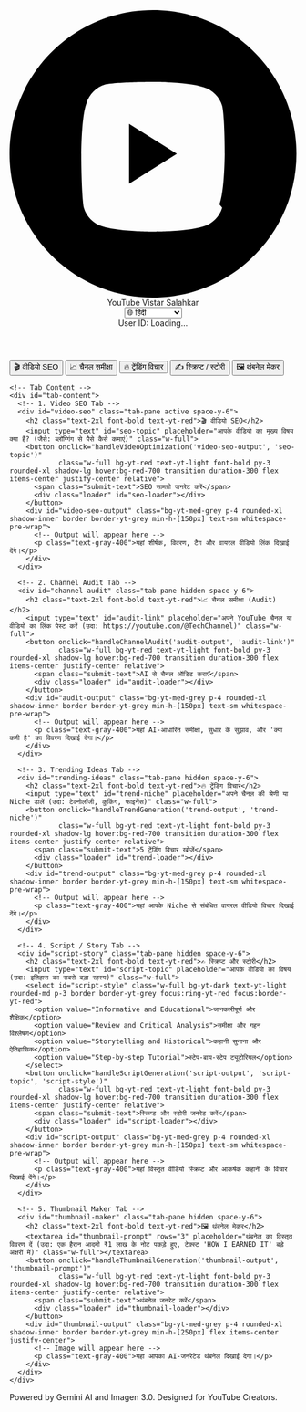 <!-- 
  The final, fully functional website version of the YouTube Vistar Salahkar application.
  This includes all AI-powered tools (SEO, Script, Thumbnail) using XHR for maximum stability.
  NOTE: This must be hosted on a web server that does not block external API calls to function correctly.
--><meta name="google-site-verification" content="IBIxq7l1jTl5OYSP1t3NebJUiZ9_neYoZncfr7xwWxE" />
<script src="https://cdn.tailwindcss.com"></script>
<script>
  tailwind.config = {
    theme: {
      extend: {
        colors: {
          'yt-red': '#FF0000',
          'yt-dark': '#0f0f0f',
          'yt-light': '#ffffff',
          'yt-grey': '#272727',
          'yt-med-grey': '#333333',
        },
        fontFamily: {
          sans: ['Inter', 'sans-serif'],
        },
      }
    }
  }
</script>
<meta name="google-site-verification" content="IBIxq7l1jTl5OYSP1t3NebJUiZ9_neYoZncfr7xwWxE" />
<style>
  @import url('https://fonts.googleapis.com/css2?family=Inter:wght@300;400;600;700;800;900&display=swap');
  
  body {
    background-color: #0f0f0f;
    color: #ffffff;
    font-family: 'Inter', sans-serif;
    min-height: 100vh;
  }
  
  .tab-button.active {
    border-bottom: 3px solid #FF0000;
    color: #FF0000;
    font-weight: 700;
    background-color: #1a1a1a;
  }
  
  .loader {
    border: 4px solid #f3f3f3;
    border-top: 4px solid #FF0000;
    border-radius: 50%;
    width: 20px;
    height: 20px;
    animation: spin 1s linear infinite;
    margin: 0 auto;
    display: none;
  }
  
  .loading .loader {
    display: block;
  }
  .loading .submit-text {
    display: none;
  }

  @keyframes spin {
    0% { transform: rotate(0deg); }
    100% { transform: rotate(360deg); }
  }

  /* Custom input styling */
  input[type="text"], textarea, select {
    background-color: #1a1a1a !important;
    border: 1px solid #333333 !important;
    color: #ffffff !important;
    border-radius: 8px !important;
    padding: 10px !important;
  }
  
  /* Styling for the User ID box */
  .user-id-box {
    background-color: #272727;
    border: 1px dashed #FF0000;
    padding: 8px 12px;
    border-radius: 8px;
    font-size: 0.8rem;
    color: #FFDDDD;
  }
</style>

<div class="min-h-screen flex flex-col">
  <!-- Header/Navigation -->
  <header class="bg-yt-dark sticky top-0 z-50 shadow-lg border-b border-yt-red/50">
    <div class="max-w-7xl mx-auto px-4 py-3 flex justify-between items-center">
      <div class="flex items-center space-x-2">
        <svg class="youtube-logo w-6 h-6 fill-yt-red" viewBox="0 0 24 24">
          <path d="M12 0C5.37 0 0 5.37 0 12s5.37 12 12 12 12-5.37 12-12S18.63 0 12 0zm5.79 16.5c-.21.74-.82 1.35-1.56 1.56C14.88 18.5 12 18.5 12 18.5s-2.88 0-4.23-.44c-.74-.21-1.35-.82-1.56-1.56C6 15.12 6 12 6 12s0-3.12.44-4.23c.21-.74.82-1.35 1.56-1.56C9.12 6 12 6 12 6s2.88 0 4.23.44c.74.21 1.35.82 1.56 1.56C18 8.88 18 12 18 12s0 3.12-.44 4.23zM10 14.5v-5l4 2.5z"/>
        </svg>
        <span class="text-xl font-extrabold text-yt-light tracking-tight">YouTube Vistar Salahkar</span>
      </div>
      <div class="flex items-center space-x-4">
         <select id="language-select" class="bg-yt-dark text-yt-light rounded-md p-2 border border-yt-grey text-sm focus:ring-yt-red focus:border-yt-red">
            <option value="Hindi">🌐 हिंदी</option>
            <option value="English">🇬🇧 English</option>
            <option value="Spanish">🇪🇸 Español</option>
            <option value="French">🇫🇷 Français</option>
            <option value="Japanese">🇯🇵 日本語</option>
         </select>
        <div class="user-id-box">
          User ID: <span id="user-id">Loading...</span>
        </div>
      </div>
    </div>
  </header>

  <!-- Main Content Area -->
  <main class="flex-grow max-w-7xl mx-auto w-full px-4 sm:px-6 lg:px-8 py-6">
    <!-- Tab Buttons -->
    <div class="flex border-b border-yt-grey overflow-x-auto whitespace-nowrap mb-6">
      <button class="tab-button px-4 py-3 text-center text-sm font-medium transition duration-300 active" data-tab="video-seo">🎬 वीडियो SEO</button>
      <button class="tab-button px-4 py-3 text-center text-sm font-medium transition duration-300" data-tab="channel-audit">📈 चैनल समीक्षा</button>
      <button class="tab-button px-4 py-3 text-center text-sm font-medium transition duration-300" data-tab="trending-ideas">🔥 ट्रेंडिंग विचार</button>
      <button class="tab-button px-4 py-3 text-center text-sm font-medium transition duration-300" data-tab="script-story">✍️ स्क्रिप्ट / स्टोरी</button>
      <button class="tab-button px-4 py-3 text-center text-sm font-medium transition duration-300" data-tab="thumbnail-maker">🖼️ थंबनेल मेकर</button>
    </div>

    <!-- Tab Content -->
    <div id="tab-content">
      <!-- 1. Video SEO Tab -->
      <div id="video-seo" class="tab-pane active space-y-6">
        <h2 class="text-2xl font-bold text-yt-red">🎬 वीडियो SEO</h2>
        <input type="text" id="seo-topic" placeholder="आपके वीडियो का मुख्य विषय क्या है? (जैसे: ब्लॉग्गिंग से पैसे कैसे कमाएं)" class="w-full">
        <button onclick="handleVideoOptimization('video-seo-output', 'seo-topic')" 
                class="w-full bg-yt-red text-yt-light font-bold py-3 rounded-xl shadow-lg hover:bg-red-700 transition duration-300 flex items-center justify-center relative">
          <span class="submit-text">SEO सामग्री जनरेट करें</span>
          <div class="loader" id="seo-loader"></div>
        </button>
        <div id="video-seo-output" class="bg-yt-med-grey p-4 rounded-xl shadow-inner border border-yt-grey min-h-[150px] text-sm whitespace-pre-wrap">
          <!-- Output will appear here -->
          <p class="text-gray-400">यहां शीर्षक, विवरण, टैग और वायरल वीडियो लिंक दिखाई देंगे।</p>
        </div>
      </div>

      <!-- 2. Channel Audit Tab -->
      <div id="channel-audit" class="tab-pane hidden space-y-6">
        <h2 class="text-2xl font-bold text-yt-red">📈 चैनल समीक्षा (Audit)</h2>
        <input type="text" id="audit-link" placeholder="अपने YouTube चैनल या वीडियो का लिंक पेस्ट करें (उदा: https://youtube.com/@TechChannel)" class="w-full">
        <button onclick="handleChannelAudit('audit-output', 'audit-link')"
                class="w-full bg-yt-red text-yt-light font-bold py-3 rounded-xl shadow-lg hover:bg-red-700 transition duration-300 flex items-center justify-center relative">
          <span class="submit-text">AI से चैनल ऑडिट कराएँ</span>
          <div class="loader" id="audit-loader"></div>
        </button>
        <div id="audit-output" class="bg-yt-med-grey p-4 rounded-xl shadow-inner border border-yt-grey min-h-[150px] text-sm whitespace-pre-wrap">
          <!-- Output will appear here -->
          <p class="text-gray-400">यहां AI-आधारित समीक्षा, सुधार के सुझाव, और 'क्या कमी है' का विवरण दिखाई देगा।</p>
        </div>
      </div>
      
      <!-- 3. Trending Ideas Tab -->
      <div id="trending-ideas" class="tab-pane hidden space-y-6">
        <h2 class="text-2xl font-bold text-yt-red">🔥 ट्रेंडिंग विचार</h2>
        <input type="text" id="trend-niche" placeholder="अपने चैनल की श्रेणी या Niche डालें (उदा: टेक्नोलॉजी, कुकिंग, फाइनेंस)" class="w-full">
        <button onclick="handleTrendGeneration('trend-output', 'trend-niche')"
                class="w-full bg-yt-red text-yt-light font-bold py-3 rounded-xl shadow-lg hover:bg-red-700 transition duration-300 flex items-center justify-center relative">
          <span class="submit-text">5 ट्रेंडिंग विचार खोजें</span>
          <div class="loader" id="trend-loader"></div>
        </button>
        <div id="trend-output" class="bg-yt-med-grey p-4 rounded-xl shadow-inner border border-yt-grey min-h-[150px] text-sm whitespace-pre-wrap">
          <!-- Output will appear here -->
          <p class="text-gray-400">यहां आपके Niche से संबंधित वायरल वीडियो विचार दिखाई देंगे।</p>
        </div>
      </div>

      <!-- 4. Script / Story Tab -->
      <div id="script-story" class="tab-pane hidden space-y-6">
        <h2 class="text-2xl font-bold text-yt-red">✍️ स्क्रिप्ट और स्टोरी</h2>
        <input type="text" id="script-topic" placeholder="आपके वीडियो का विषय (उदा: इतिहास का सबसे बड़ा रहस्य)" class="w-full">
        <select id="script-style" class="w-full bg-yt-dark text-yt-light rounded-md p-3 border border-yt-grey focus:ring-yt-red focus:border-yt-red">
          <option value="Informative and Educational">जानकारीपूर्ण और शैक्षिक</option>
          <option value="Review and Critical Analysis">समीक्षा और गहन विश्लेषण</option>
          <option value="Storytelling and Historical">कहानी सुनाना और ऐतिहासिक</option>
          <option value="Step-by-step Tutorial">स्टेप-बाय-स्टेप ट्यूटोरियल</option>
        </select>
        <button onclick="handleScriptGeneration('script-output', 'script-topic', 'script-style')"
                class="w-full bg-yt-red text-yt-light font-bold py-3 rounded-xl shadow-lg hover:bg-red-700 transition duration-300 flex items-center justify-center relative">
          <span class="submit-text">स्क्रिप्ट और स्टोरी जनरेट करें</span>
          <div class="loader" id="script-loader"></div>
        </button>
        <div id="script-output" class="bg-yt-med-grey p-4 rounded-xl shadow-inner border border-yt-grey min-h-[150px] text-sm whitespace-pre-wrap">
          <!-- Output will appear here -->
          <p class="text-gray-400">यहां विस्तृत वीडियो स्क्रिप्ट और आकर्षक कहानी के विचार दिखाई देंगे।</p>
        </div>
      </div>

      <!-- 5. Thumbnail Maker Tab -->
      <div id="thumbnail-maker" class="tab-pane hidden space-y-6">
        <h2 class="text-2xl font-bold text-yt-red">🖼️ थंबनेल मेकर</h2>
        <textarea id="thumbnail-prompt" rows="3" placeholder="थंबनेल का विस्तृत विवरण दें (उदा: एक हैरान आदमी ₹1 लाख के नोट पकड़े हुए, टेक्स्ट 'HOW I EARNED IT' बड़े अक्षरों में)" class="w-full"></textarea>
        <button onclick="handleThumbnailGeneration('thumbnail-output', 'thumbnail-prompt')"
                class="w-full bg-yt-red text-yt-light font-bold py-3 rounded-xl shadow-lg hover:bg-red-700 transition duration-300 flex items-center justify-center relative">
          <span class="submit-text">थंबनेल जनरेट करें</span>
          <div class="loader" id="thumbnail-loader"></div>
        </button>
        <div id="thumbnail-output" class="bg-yt-med-grey p-4 rounded-xl shadow-inner border border-yt-grey min-h-[250px] flex items-center justify-center">
          <!-- Image will appear here -->
          <p class="text-gray-400">यहां आपका AI-जनरेटेड थंबनेल दिखाई देगा।</p>
        </div>
      </div>
    </div>
  </main>

  <!-- Footer -->
  <footer class="bg-yt-dark py-4 text-center text-gray-500 text-sm border-t border-yt-grey">
    <p>Powered by Gemini AI and Imagen 3.0. Designed for YouTube Creators.</p>
  </footer>
</div>

<script>
  // --- Global Setup and Utility Functions ---
  const GEMINI_MODEL = "gemini-2.5-flash-preview-05-20";
  const IMAGEN_MODEL = "imagen-3.0-generate-002";
  const apiKey = ""AIzaSyDdvSRrEzB8YbQ8F_8PyYKmPUfPA_GQ_xU""
  let userId = 'USER-' + (crypto.randomUUID ? crypto.randomUUID() : Math.random().toString(36).substring(2, 9));

  function setUserIdDisplay() {
      document.getElementById('user-id').textContent = userId;
  }
  
  // XHR Utility for making AI calls (used for better stability)
  function callAPI(url, payload, isImage = false) {
    return new Promise((resolve, reject) => {
      const xhr = new XMLHttpRequest();
      xhr.open('POST', url, true);
      xhr.setRequestHeader('Content-Type', 'application/json');

      xhr.onload = function() {
        if (xhr.status === 200) {
          try {
            const result = JSON.parse(xhr.responseText);
            resolve(result);
          } catch (e) {
            console.error("API Response Parsing Error:", e);
            reject(new Error('API Response Parsing Error.'));
          }
        } else {
          console.error(`API Call Failed with status: ${xhr.status}, response: ${xhr.responseText}`);
          reject(new Error(`सर्वर त्रुटि: HTTP ${xhr.status}`));
        }
      };

      xhr.onerror = function() {
        console.error("Network Error during API Call.");
        reject(new Error('नेटवर्क त्रुटि: सर्वर तक नहीं पहुँचा जा सका।'));
      };
      
      xhr.timeout = 60000; // 60 seconds timeout
      xhr.send(JSON.stringify(payload));
    });
  }

  // Helper to update UI (Error or Success)
  function updateOutput(outputId, content, type = 'text') {
    const outputDiv = document.getElementById(outputId);
    if (!outputDiv) return;

    if (type === 'error') {
      outputDiv.innerHTML = `
        <div class="text-red-500 font-bold mb-2 flex items-center space-x-2">
          <svg xmlns="http://www.w3.org/2000/svg" class="h-6 w-6" fill="none" viewBox="0 0 24 24" stroke="currentColor"><path stroke-linecap="round" stroke-linejoin="round" stroke-width="2" d="M12 9v2m0 4h.01m-6.938 4h13.856c1.54 0 2.502-1.667 1.732-3L13.732 4c-.77-1.333-2.694-1.333-3.464 0L3.3 16c-.77 1.333.192 3 1.732 3z"/></svg>
          <span>त्रुटि (Error)</span>
        </div>
        <p class="text-gray-300">${content}</p>
        <p class="text-yellow-400 mt-2">कृपया सुनिश्चित करें कि आपने सभी फ़ील्ड सही भरे हैं। यदि समस्या बनी रहती है, तो आपके होस्टिंग या ब्राउज़र की सुरक्षा सेटिंग्स API कॉल को रोक रही हैं।</p>
      `;
    } else if (type === 'image') {
        outputDiv.innerHTML = `<img src="${content}" alt="Generated Thumbnail" class="max-w-full h-auto rounded-lg shadow-xl border-4 border-yt-red/50">`;
    } else {
      outputDiv.textContent = content;
    }
  }
  
  // Helper to toggle loading state
  function toggleLoading(loaderId, button, isLoading) {
      const loader = document.getElementById(loaderId);
      const submitText = button.querySelector('.submit-text');
      if (isLoading) {
          button.classList.add('loading');
          loader.style.display = 'block';
          submitText.style.display = 'none';
          button.disabled = true;
      } else {
          button.classList.remove('loading');
          loader.style.display = 'none';
          submitText.style.display = 'block';
          button.disabled = false;
      }
  }


  // --- Tab Switching Logic ---
  document.querySelectorAll('.tab-button').forEach(button => {
    button.addEventListener('click', () => {
      document.querySelectorAll('.tab-button').forEach(btn => btn.classList.remove('active', 'text-yt-red', 'font-bold'));
      document.querySelectorAll('.tab-pane').forEach(pane => pane.classList.add('hidden'));

      button.classList.add('active', 'text-yt-red', 'font-bold');
      document.getElementById(button.dataset.tab).classList.remove('hidden');
    });
  });

  // --- Core API Functions ---

  async function callGemini(systemPrompt, userQuery) {
    const selectedLanguage = document.getElementById('language-select').value;

    const payload = {
        contents: [{ parts: [{ text: userQuery }] }],
        tools: [{ "google_search": {} }],
        systemInstruction: {
            parts: [{ text: `${systemPrompt}। आपका आउटपुट पूरी तरह से ${selectedLanguage} भाषा में होना चाहिए।` }]
        },
    };

    const url = `https://generativelanguage.googleapis.com/v1beta/models/${GEMINI_MODEL}:generateContent?key=${apiKey}`;

    const result = await callAPI(url, payload);
    return result?.candidates?.[0]?.content?.parts?.[0]?.text || "AI परिणाम प्राप्त नहीं हुआ।";
  }

  async function callImagen(prompt) {
    const payload = {
        instances: [{ prompt: prompt }],
        parameters: { "sampleCount": 1 }
    };
    
    const url = `https://generativelanguage.googleapis.com/v1beta/models/${IMAGEN_MODEL}:predict?key=${apiKey}`;

    const result = await callAPI(url, payload);
    return result?.predictions?.[0]?.bytesBase64Encoded;
  }
  

  // --- Feature Handlers ---

  async function handleVideoOptimization(outputId, topicId) {
      const topic = document.getElementById(topicId).value.trim();
      const loaderId = 'seo-loader';
      const button = document.querySelector(`#video-seo button`);

      if (!topic) return updateOutput(outputId, 'कृपया वीडियो का विषय दर्ज करें।', 'error');

      try {
          toggleLoading(loaderId, button, true);
          updateOutput(outputId, 'AI द्वारा SEO सामग्री जनरेट की जा रही है... कृपया प्रतीक्षा करें।');
          
          const systemPrompt = "आप एक विशेषज्ञ YouTube SEO सलाहकार हैं। दिए गए विषय के लिए, 1. दो शीर्षक (एक SEO-अनुकूल, एक क्लिक-आकर्षक), 2. एक विस्तृत विवरण (जिसमें हैशटैग, CTA, और टाइमस्टैम्प का Placeholder हो), और 3. 10 सबसे प्रभावी टैग प्रदान करें। आउटपुट को स्पष्ट रूप से फॉर्मेट करें।";
          const userQuery = `विषय: ${topic}`;

          const rawText = await callGemini(systemPrompt, userQuery);
          
          updateOutput(outputId, rawText, 'text');

      } catch (e) {
          updateOutput(outputId, `SEO जनरेशन विफल: ${e.message}`, 'error');
      } finally {
          toggleLoading(loaderId, button, false);
      }
  }

  async function handleChannelAudit(outputId, linkId) {
      const link = document.getElementById(linkId).value.trim();
      const loaderId = 'audit-loader';
      const button = document.querySelector(`#channel-audit button`);

      if (!link) return updateOutput(outputId, 'कृपया चैनल या वीडियो का लिंक दर्ज करें।', 'error');

      try {
          toggleLoading(loaderId, button, true);
          updateOutput(outputId, 'AI द्वारा चैनल का विश्लेषण किया जा रहा है... कृपया प्रतीक्षा करें।');

          const systemPrompt = "आप एक YouTube ग्रोथ विशेषज्ञ हैं। दिए गए चैनल/वीडियो लिंक का विश्लेषण करें (सार्वजनिक जानकारी के आधार पर)। 1. मुख्य कमियाँ (What is Missing), 2. ग्रोथ के लिए 5 ठोस कदम (What to Do) प्रदान करें।";
          const userQuery = `चैनल/वीडियो लिंक: ${link}`;

          const rawText = await callGemini(systemPrompt, userQuery);
          
          updateOutput(outputId, rawText, 'text');

      } catch (e) {
          updateOutput(outputId, `ऑडिट जनरेशन विफल: ${e.message}`, 'error');
      } finally {
          toggleLoading(loaderId, button, false);
      }
  }

  async function handleTrendGeneration(outputId, nicheId) {
      const niche = document.getElementById(nicheId).value.trim();
      const loaderId = 'trend-loader';
      const button = document.querySelector(`#trending-ideas button`);

      if (!niche) return updateOutput(outputId, 'कृपया अपने चैनल की Niche (श्रेणी) दर्ज करें।', 'error');

      try {
          toggleLoading(loaderId, button, true);
          updateOutput(outputId, 'AI द्वारा ट्रेंडिंग विचारों की खोज की जा रही है... कृपया प्रतीक्षा करें।');

          const systemPrompt = "आप एक मार्केट रिसर्च एक्सपर्ट हैं। दिए गए Niche से संबंधित, Google Search Grounding का उपयोग करके 5 सबसे वर्तमान (Trending) और क्लिक-योग्य वीडियो टॉपिक के आइडिया दें। हर टॉपिक को स्पष्ट शीर्षक और संक्षिप्त विवरण के साथ प्रदान करें।";
          const userQuery = `Niche: ${niche}`;

          const rawText = await callGemini(systemPrompt, userQuery);
          
          updateOutput(outputId, rawText, 'text');

      } catch (e) {
          updateOutput(outputId, `ट्रेंड जनरेशन विफल: ${e.message}`, 'error');
      } finally {
          toggleLoading(loaderId, button, false);
      }
  }
  
  async function handleScriptGeneration(outputId, topicId, styleId) {
      const topic = document.getElementById(topicId).value.trim();
      const style = document.getElementById(styleId).value;
      const loaderId = 'script-loader';
      const button = document.querySelector(`#script-story button`);

      if (!topic) return updateOutput(outputId, 'कृपया स्क्रिप्ट के लिए विषय दर्ज करें।', 'error');

      try {
          toggleLoading(loaderId, button, true);
          updateOutput(outputId, `AI द्वारा ${style} स्टाइल में स्क्रिप्ट लिखी जा रही है... कृपया प्रतीक्षा करें।`);

          const systemPrompt = `आप एक पेशेवर पटकथा लेखक हैं। दिए गए विषय और स्टाइल के आधार पर, एक विस्तृत (कम से कम 300 शब्द), बोलने योग्य वीडियो स्क्रिप्ट (हुक, 3 मुख्य बिंदु, निष्कर्ष/CTA सहित) और एक भावनात्मक रूप से आकर्षक स्टोरी आइडिया (Emotional Hook) तैयार करें।`;
          const userQuery = `विषय: ${topic}, स्टाइल: ${style}`;

          const rawText = await callGemini(systemPrompt, userQuery);
          
          updateOutput(
